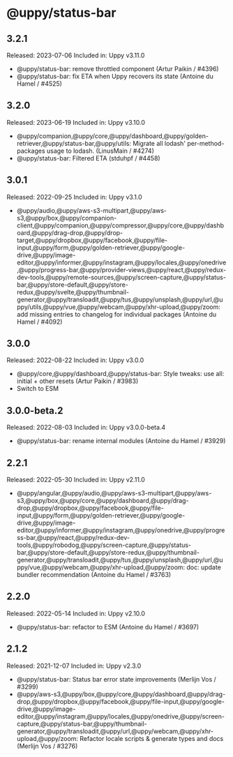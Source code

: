 # @uppy/status-bar

## 3.2.1

Released: 2023-07-06
Included in: Uppy v3.11.0

- @uppy/status-bar: remove throttled component (Artur Paikin / #4396)
- @uppy/status-bar: fix ETA when Uppy recovers its state (Antoine du Hamel / #4525)

## 3.2.0

Released: 2023-06-19
Included in: Uppy v3.10.0

- @uppy/companion,@uppy/core,@uppy/dashboard,@uppy/golden-retriever,@uppy/status-bar,@uppy/utils: Migrate all lodash' per-method-packages usage to lodash. (LinusMain / #4274)
- @uppy/status-bar: Filtered ETA (stduhpf / #4458)

## 3.0.1

Released: 2022-09-25
Included in: Uppy v3.1.0

- @uppy/audio,@uppy/aws-s3-multipart,@uppy/aws-s3,@uppy/box,@uppy/companion-client,@uppy/companion,@uppy/compressor,@uppy/core,@uppy/dashboard,@uppy/drag-drop,@uppy/drop-target,@uppy/dropbox,@uppy/facebook,@uppy/file-input,@uppy/form,@uppy/golden-retriever,@uppy/google-drive,@uppy/image-editor,@uppy/informer,@uppy/instagram,@uppy/locales,@uppy/onedrive,@uppy/progress-bar,@uppy/provider-views,@uppy/react,@uppy/redux-dev-tools,@uppy/remote-sources,@uppy/screen-capture,@uppy/status-bar,@uppy/store-default,@uppy/store-redux,@uppy/svelte,@uppy/thumbnail-generator,@uppy/transloadit,@uppy/tus,@uppy/unsplash,@uppy/url,@uppy/utils,@uppy/vue,@uppy/webcam,@uppy/xhr-upload,@uppy/zoom: add missing entries to changelog for individual packages (Antoine du Hamel / #4092)

## 3.0.0

Released: 2022-08-22
Included in: Uppy v3.0.0

- @uppy/core,@uppy/dashboard,@uppy/status-bar: Style tweaks: use all: initial + other resets (Artur Paikin / #3983)
- Switch to ESM

## 3.0.0-beta.2

Released: 2022-08-03
Included in: Uppy v3.0.0-beta.4

- @uppy/status-bar: rename internal modules (Antoine du Hamel / #3929)

## 2.2.1

Released: 2022-05-30
Included in: Uppy v2.11.0

- @uppy/angular,@uppy/audio,@uppy/aws-s3-multipart,@uppy/aws-s3,@uppy/box,@uppy/core,@uppy/dashboard,@uppy/drag-drop,@uppy/dropbox,@uppy/facebook,@uppy/file-input,@uppy/form,@uppy/golden-retriever,@uppy/google-drive,@uppy/image-editor,@uppy/informer,@uppy/instagram,@uppy/onedrive,@uppy/progress-bar,@uppy/react,@uppy/redux-dev-tools,@uppy/robodog,@uppy/screen-capture,@uppy/status-bar,@uppy/store-default,@uppy/store-redux,@uppy/thumbnail-generator,@uppy/transloadit,@uppy/tus,@uppy/unsplash,@uppy/url,@uppy/vue,@uppy/webcam,@uppy/xhr-upload,@uppy/zoom: doc: update bundler recommendation (Antoine du Hamel / #3763)

## 2.2.0

Released: 2022-05-14
Included in: Uppy v2.10.0

- @uppy/status-bar: refactor to ESM (Antoine du Hamel / #3697)

## 2.1.2

Released: 2021-12-07
Included in: Uppy v2.3.0

- @uppy/status-bar: Status bar error state improvements (Merlijn Vos / #3299)
- @uppy/aws-s3,@uppy/box,@uppy/core,@uppy/dashboard,@uppy/drag-drop,@uppy/dropbox,@uppy/facebook,@uppy/file-input,@uppy/google-drive,@uppy/image-editor,@uppy/instagram,@uppy/locales,@uppy/onedrive,@uppy/screen-capture,@uppy/status-bar,@uppy/thumbnail-generator,@uppy/transloadit,@uppy/url,@uppy/webcam,@uppy/xhr-upload,@uppy/zoom: Refactor locale scripts & generate types and docs (Merlijn Vos / #3276)
